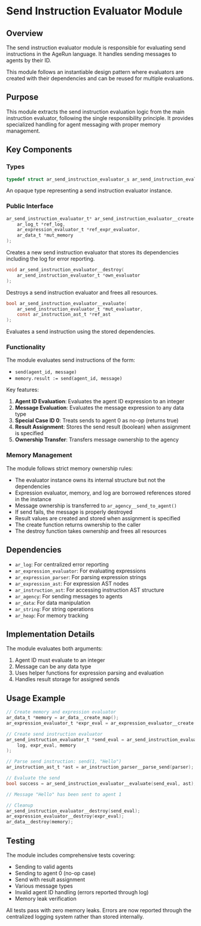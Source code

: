 # Send Instruction Evaluator Module

## Overview

The send instruction evaluator module is responsible for evaluating send instructions in the AgeRun language. It handles sending messages to agents by their ID.

This module follows an instantiable design pattern where evaluators are created with their dependencies and can be reused for multiple evaluations.

## Purpose

This module extracts the send instruction evaluation logic from the main instruction evaluator, following the single responsibility principle. It provides specialized handling for agent messaging with proper memory management.

## Key Components

### Types

```c
typedef struct ar_send_instruction_evaluator_s ar_send_instruction_evaluator_t;
```

An opaque type representing a send instruction evaluator instance.

### Public Interface

```c
ar_send_instruction_evaluator_t* ar_send_instruction_evaluator__create(
    ar_log_t *ref_log,
    ar_expression_evaluator_t *ref_expr_evaluator,
    ar_data_t *mut_memory
);
```
Creates a new send instruction evaluator that stores its dependencies including the log for error reporting.

```c
void ar_send_instruction_evaluator__destroy(
    ar_send_instruction_evaluator_t *own_evaluator
);
```
Destroys a send instruction evaluator and frees all resources.

```c
bool ar_send_instruction_evaluator__evaluate(
    ar_send_instruction_evaluator_t *mut_evaluator,
    const ar_instruction_ast_t *ref_ast
);
```
Evaluates a send instruction using the stored dependencies.


### Functionality

The module evaluates send instructions of the form:
- `send(agent_id, message)`
- `memory.result := send(agent_id, message)`

Key features:
1. **Agent ID Evaluation**: Evaluates the agent ID expression to an integer
2. **Message Evaluation**: Evaluates the message expression to any data type
3. **Special Case ID 0**: Treats sends to agent 0 as no-op (returns true)
4. **Result Assignment**: Stores the send result (boolean) when assignment is specified
5. **Ownership Transfer**: Transfers message ownership to the agency

### Memory Management

The module follows strict memory ownership rules:
- The evaluator instance owns its internal structure but not the dependencies
- Expression evaluator, memory, and log are borrowed references stored in the instance
- Message ownership is transferred to `ar_agency__send_to_agent()`
- If send fails, the message is properly destroyed
- Result values are created and stored when assignment is specified
- The create function returns ownership to the caller
- The destroy function takes ownership and frees all resources

## Dependencies

- `ar_log`: For centralized error reporting
- `ar_expression_evaluator`: For evaluating expressions
- `ar_expression_parser`: For parsing expression strings
- `ar_expression_ast`: For expression AST nodes
- `ar_instruction_ast`: For accessing instruction AST structure
- `ar_agency`: For sending messages to agents
- `ar_data`: For data manipulation
- `ar_string`: For string operations
- `ar_heap`: For memory tracking

## Implementation Details

The module evaluates both arguments:
1. Agent ID must evaluate to an integer
2. Message can be any data type
3. Uses helper functions for expression parsing and evaluation
4. Handles result storage for assigned sends

## Usage Example

```c
// Create memory and expression evaluator
ar_data_t *memory = ar_data__create_map();
ar_expression_evaluator_t *expr_eval = ar_expression_evaluator__create(memory, NULL);

// Create send instruction evaluator
ar_send_instruction_evaluator_t *send_eval = ar_send_instruction_evaluator__create(
    log, expr_eval, memory
);

// Parse send instruction: send(1, "Hello")
ar_instruction_ast_t *ast = ar_instruction_parser__parse_send(parser);

// Evaluate the send
bool success = ar_send_instruction_evaluator__evaluate(send_eval, ast);

// Message "Hello" has been sent to agent 1

// Cleanup
ar_send_instruction_evaluator__destroy(send_eval);
ar_expression_evaluator__destroy(expr_eval);
ar_data__destroy(memory);
```

## Testing

The module includes comprehensive tests covering:
- Sending to valid agents
- Sending to agent 0 (no-op case)
- Send with result assignment
- Various message types
- Invalid agent ID handling (errors reported through log)
- Memory leak verification

All tests pass with zero memory leaks. Errors are now reported through the centralized logging system rather than stored internally.